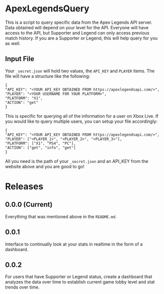 # ApexLegendsQuery
This is a script to query specific data from the Apex Legends API server. Data obtained will depend on your level for the API. 
Everyone will have access to the API, but Supporter and Legend can only access previous match history. If you are a Supporter or Legend, this will help query for you as well.

## Input File
Your `_secret.json` will hold two values, the `API_KEY` and `PLAYER` items. The file will have a structure like the following:
```
{
"API_KEY": "<YOUR API_KEY OBTAINED FROM https://apexlegendsapi.com/>",
"PLAYER": "<YOUR USERNAME FOR YOUR PLATFORM>", 
"PLATFORM": "X1",
"ACTION": "get"
}
```
This is specific for querying all of the information for a user on Xbox Live. If you would like to query multiple users, you can setup your file accordingly:
```
{
"API_KEY": "<YOUR API_KEY OBTAINED FROM https://apexlegendsapi.com/>",
"PLAYER": ["<PLAYER_1>", "<PLAYER_2>", "<PLAYER_3>"],
"PLATFORM": ["X1", "PS4", "PC"],
"ACTION": ["get", "info", "get"]
}
```

All you need is the path of your `_secret.json` and an API_KEY from the website above and you are good to go!

# Releases
## 0.0.0 (Current)
Everything that was mentioned above in the `README.md`.

## 0.0.1
Interface to continually look at your stats in realtime in the form of a dashboard.

## 0.0.2
For users that have Supporter or Legend status, create a dashboard that analyzes the data over time to establish current game lobby level and stat trends over time. 

